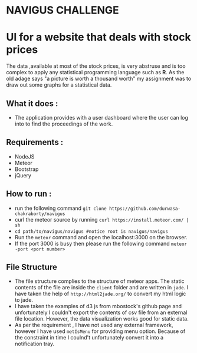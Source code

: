 __NAVIGUS CHALLENGE__
===========================================


UI for a website that deals with stock prices
===========================================
The data ,available at most of the stock prices, is very abstruse and is too
complex to apply any statistical programming language such as __R__. As the old adage says "a picture is worth a thousand worth" my assignment was to draw out some graphs for a statistical data.


What it does :
--------------------------------------------
*   The application provides with a user dashboard where the user can log into to find the proceedings of the work.



Requirements :
--------------------------------------------
*   NodeJS 
*   Meteor
*   Bootstrap
*   jQuery


How to run :
--------------------------------------------
*   run the following command `git clone https://github.com/durwasa-chakraborty/navigus`
*   curl the meteor source by running `curl https://install.meteor.com/ | sh`
*   `cd path/to/navigus/navigus #notice root is navigus/navigus` 
*   Run the `meteor` command and open the localhost:3000 on the browser.
*   If the port 3000 is busy then please run the following command `meteor -port <port number>`

File Structure
--------------------------------------------

*   The file structure complies to the structure of meteor apps. The static contents of the file are inside the `client` folder and are written in `jade`. I have taken the help of `http://html2jade.org/` to convert my html logic to jade. 
*   I have taken the examples of d3 js from mbostock's  github page and unfortunately I couldn't export the contents of csv file from an external file location. However, the data visualization works good for static data.
*   As per the requirement , I have not used any external framework, however I have used `metIsMenu` for providing menu option. Because of the constraint in time I coulnd't unfortunately convert it into a notification tray.
